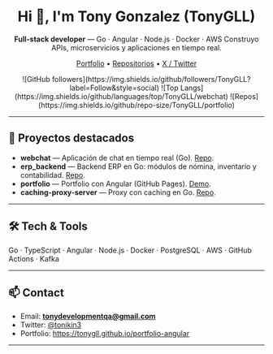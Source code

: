 <!-- Header -->
<h1 align="center">Hi 👋, I'm Tony Gonzalez (TonyGLL)</h1>
<p align="center">
  <strong>Full-stack developer</strong> — Go · Angular · Node.js · Docker · AWS  
  Construyo APIs, microservicios y aplicaciones en tiempo real.
</p>

<p align="center">
  <a href="https://tonygll.github.io/portfolio-angular">Portfolio</a> •
  <a href="https://github.com/TonyGLL">Repositorios</a> •
  <a href="https://twitter.com/tonikin3">X / Twitter</a>
</p>

<p align="center">
  ![GitHub followers](https://img.shields.io/github/followers/TonyGLL?label=Follow&style=social)
  ![Top Langs](https://img.shields.io/github/languages/top/TonyGLL/webchat)
  ![Repos](https://img.shields.io/github/repo-size/TonyGLL/portfolio)
</p>

---

## 🔭 Proyectos destacados
- **webchat** — Aplicación de chat en tiempo real (Go). [Repo](https://github.com/TonyGLL/webchat).  
- **erp_backend** — Backend ERP en Go: módulos de nómina, inventario y contabilidad. [Repo](https://github.com/TonyGLL/erp_backend).  
- **portfolio** — Portfolio con Angular (GitHub Pages). [Demo](https://tonygll.github.io/portfolio-angular).  
- **caching-proxy-server** — Proxy con caching en Go. [Repo](https://github.com/TonyGLL/caching-proxy-server).

---

## 🛠 Tech & Tools
Go · TypeScript · Angular · Node.js · Docker · PostgreSQL · AWS · GitHub Actions · Kafka

---

## 📫 Contact
- Email: **tonydevelopmentqa@gmail.com**  
- Twitter: [@tonikin3](https://twitter.com/tonikin3)  
- Portfolio: https://tonygll.github.io/portfolio-angular

---
